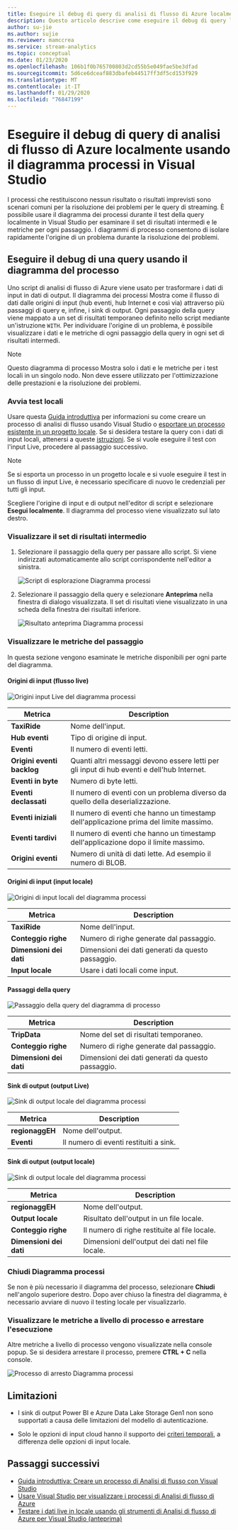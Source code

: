 ```yaml
---
title: Eseguire il debug di query di analisi di flusso di Azure localmente usando il diagramma processi in Visual Studio
description: Questo articolo descrive come eseguire il debug di query localmente usando il diagramma dei processi negli strumenti di analisi di flusso di Azure per Visual Studio.
author: su-jie
ms.author: sujie
ms.reviewer: mamccrea
ms.service: stream-analytics
ms.topic: conceptual
ms.date: 01/23/2020
ms.openlocfilehash: 106b1f0b765700803d2cd55b5e049fae5be3dfad
ms.sourcegitcommit: 5d6ce6dceaf883dbafeb44517ff3df5cd153f929
ms.translationtype: MT
ms.contentlocale: it-IT
ms.lasthandoff: 01/29/2020
ms.locfileid: "76847199"
---
```

# <a name="debug-azure-stream-analytics-queries-locally-using-job-diagram-in-visual-studio"></a>Eseguire il debug di query di analisi di flusso di Azure localmente usando il diagramma processi in Visual Studio

I processi che restituiscono nessun risultato o risultati imprevisti sono scenari comuni per la risoluzione dei problemi per le query di streaming. È possibile usare il diagramma dei processi durante il test della query localmente in Visual Studio per esaminare il set di risultati intermedi e le metriche per ogni passaggio. I diagrammi di processo consentono di isolare rapidamente l'origine di un problema durante la risoluzione dei problemi.

## <a name="debug-a-query-using-job-diagram"></a>Eseguire il debug di una query usando il diagramma del processo

Uno script di analisi di flusso di Azure viene usato per trasformare i dati di input in dati di output. Il diagramma dei processi Mostra come il flusso di dati dalle origini di input (hub eventi, hub Internet e così via) attraverso più passaggi di query e, infine, i sink di output. Ogni passaggio della query viene mappato a un set di risultati temporaneo definito nello script mediante un'istruzione `WITH`. Per individuare l'origine di un problema, è possibile visualizzare i dati e le metriche di ogni passaggio della query in ogni set di risultati intermedi.

> [!NOTE]
> Questo diagramma di processo Mostra solo i dati e le metriche per i test locali in un singolo nodo. Non deve essere utilizzato per l'ottimizzazione delle prestazioni e la risoluzione dei problemi.

### <a name="start-local-testing"></a>Avvia test locali

Usare questa [Guida introduttiva](stream-analytics-quick-create-vs.md) per informazioni su come creare un processo di analisi di flusso usando Visual Studio o [esportare un processo esistente in un progetto locale](stream-analytics-vs-tools.md#export-jobs-to-a-project). Se si desidera testare la query con i dati di input locali, attenersi a queste [istruzioni](stream-analytics-live-data-local-testing.md). Se si vuole eseguire il test con l'input Live, procedere al passaggio successivo.

> [!NOTE]
> Se si esporta un processo in un progetto locale e si vuole eseguire il test in un flusso di input Live, è necessario specificare di nuovo le credenziali per tutti gli input.  

Scegliere l'origine di input e di output nell'editor di script e selezionare **Esegui localmente**. Il diagramma del processo viene visualizzato sul lato destro.

### <a name="view-the-intermediate-result-set"></a>Visualizzare il set di risultati intermedio  

1. Selezionare il passaggio della query per passare allo script. Si viene indirizzati automaticamente allo script corrispondente nell'editor a sinistra.

   ![Script di esplorazione Diagramma processi](./media/debug-locally-using-job-diagram/navigate-script.png)

2. Selezionare il passaggio della query e selezionare **Anteprima** nella finestra di dialogo visualizzata. Il set di risultati viene visualizzato in una scheda della finestra dei risultati inferiore.

   ![Risultato anteprima Diagramma processi](./media/debug-locally-using-job-diagram/preview-result.png)

### <a name="view-step-metrics"></a>Visualizzare le metriche del passaggio

In questa sezione vengono esaminate le metriche disponibili per ogni parte del diagramma.

#### <a name="input-sources-live-stream"></a>Origini di input (flusso live)

![Origini input Live del diagramma processi](./media/debug-locally-using-job-diagram/live-input.png)

|Metrica|Description|
|-|-|
|**TaxiRide**| Nome dell'input.|
|**Hub eventi** | Tipo di origine di input.|
|**Eventi**|Il numero di eventi letti.|
|**Origini eventi backlog**|Quanti altri messaggi devono essere letti per gli input di hub eventi e dell'hub Internet.|
|**Eventi in byte**|Numero di byte letti.|
| **Eventi declassati**|Il numero di eventi con un problema diverso da quello della deserializzazione.|
|**Eventi iniziali**| Il numero di eventi che hanno un timestamp dell'applicazione prima del limite massimo.|
|**Eventi tardivi**| Il numero di eventi che hanno un timestamp dell'applicazione dopo il limite massimo.|
|**Origini eventi**| Numero di unità di dati lette. Ad esempio il numero di BLOB.|

#### <a name="input-sources-local-input"></a>Origini di input (input locale)

![Origini di input locali del diagramma processi](./media/debug-locally-using-job-diagram/local-input.png)

|Metrica|Description|
|-|-|
|**TaxiRide**| Nome dell'input.|
|**Conteggio righe**| Numero di righe generate dal passaggio.|
|**Dimensioni dei dati**| Dimensioni dei dati generati da questo passaggio.|
|**Input locale**| Usare i dati locali come input.|

#### <a name="query-steps"></a>Passaggi della query

![Passaggio della query del diagramma di processo](./media/debug-locally-using-job-diagram/query-step.png)

|Metrica|Description|
|-|-|
|**TripData**|Nome del set di risultati temporaneo.|
|**Conteggio righe**| Numero di righe generate dal passaggio.|
|**Dimensioni dei dati**| Dimensioni dei dati generati da questo passaggio.|
  
#### <a name="output-sinks-live-output"></a>Sink di output (output Live)

![Sink di output locale del diagramma processi](./media/debug-locally-using-job-diagram/live-output.png)

|Metrica|Description|
|-|-|
|**regionaggEH**|Nome dell'output.|
|**Eventi**|Il numero di eventi restituiti a sink.|

#### <a name="output-sinks-local-output"></a>Sink di output (output locale)

![Sink di output locale del diagramma processi](./media/debug-locally-using-job-diagram/local-output.png)

|Metrica|Description|
|-|-|
|**regionaggEH**|Nome dell'output.|
|**Output locale**| Risultato dell'output in un file locale.|
|**Conteggio righe**| Il numero di righe restituite al file locale.|
|**Dimensioni dei dati**| Dimensioni dell'output dei dati nel file locale.|

### <a name="close-job-diagram"></a>Chiudi Diagramma processi

Se non è più necessario il diagramma del processo, selezionare **Chiudi** nell'angolo superiore destro. Dopo aver chiuso la finestra del diagramma, è necessario avviare di nuovo il testing locale per visualizzarlo.

### <a name="view-job-level-metrics-and-stop-running"></a>Visualizzare le metriche a livello di processo e arrestare l'esecuzione

Altre metriche a livello di processo vengono visualizzate nella console popup. Se si desidera arrestare il processo, premere **CTRL + C** nella console.

![Processo di arresto Diagramma processi](./media/debug-locally-using-job-diagram/stop-job.png)

## <a name="limitations"></a>Limitazioni

* I sink di output Power BI e Azure Data Lake Storage Gen1 non sono supportati a causa delle limitazioni del modello di autenticazione.

* Solo le opzioni di input cloud hanno il supporto dei [criteri temporali](stream-analytics-out-of-order-and-late-events.md), a differenza delle opzioni di input locale.

## <a name="next-steps"></a>Passaggi successivi

* [Guida introduttiva: Creare un processo di Analisi di flusso con Visual Studio](stream-analytics-quick-create-vs.md)
* [Usare Visual Studio per visualizzare i processi di Analisi di flusso di Azure](stream-analytics-vs-tools.md)
* [Testare i dati live in locale usando gli strumenti di Analisi di flusso di Azure per Visual Studio (anteprima)](stream-analytics-live-data-local-testing.md)

